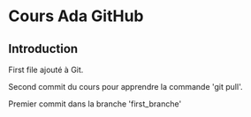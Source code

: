 # Cours Ada GitHub
## Introduction

First file ajouté à Git.

Second commit du cours pour apprendre la commande 'git pull'. 

Premier commit dans la branche 'first_branche'

